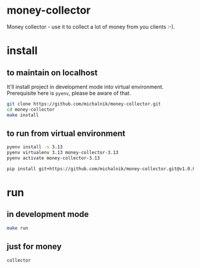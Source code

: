 # money-collector
Money collector - use it to collect a lot of money from you clients :-).

# install
## to maintain on localhost
It'll install project in development mode into virtual environment.
Prerequisite here is `pyenv`, please be aware of that.

```bash
git clone https://github.com/michalnik/money-collector.git
cd money-collector
make install
```
## to run from virtual environment
```bash
pyenv install -s 3.13
pyenv virtualenv 3.13 money-collector-3.13
pyenv activate money-collector-3.13

pip install git+https://github.com/michalnik/money-collector.git@v1.0.0
```

# run
## in development mode
```bash
make run
```
## just for money
```bash
collector
```
